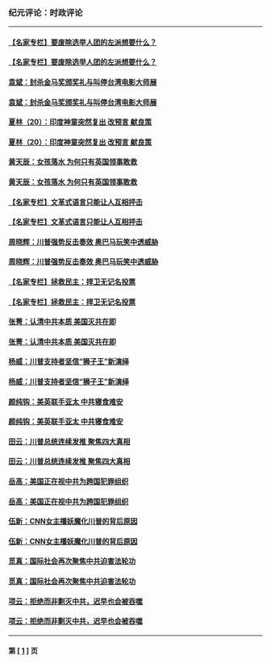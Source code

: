 ### 纪元评论：时政评论
---
#### [【名家专栏】要废除选举人团的左派想要什么？](../../pages/nsc1025/n12567556.md) 
#### [【名家专栏】要废除选举人团的左派想要什么？](../../pages/nsc1025/n12567556.md) 
#### [袁斌：封杀金马奖颁奖礼与叫停台湾电影大师展](../../pages/nsc1025/n12568405.md) 
#### [袁斌：封杀金马奖颁奖礼与叫停台湾电影大师展](../../pages/nsc1025/n12568405.md) 
#### [夏林（20）：印度神童突然复出 改预言 献良策](../../pages/nsc1025/n12568236.md) 
#### [夏林（20）：印度神童突然复出 改预言 献良策](../../pages/nsc1025/n12568236.md) 
#### [黄天辰：女孩落水 为何只有英国领事敢救](../../pages/nsc1025/n12567953.md) 
#### [黄天辰：女孩落水 为何只有英国领事敢救](../../pages/nsc1025/n12567953.md) 
#### [【名家专栏】文革式语言只能让人互相抨击](../../pages/nsc1025/n12567544.md) 
#### [【名家专栏】文革式语言只能让人互相抨击](../../pages/nsc1025/n12567544.md) 
#### [周晓辉：川普强势反击奏效 奥巴马玩笑中透威胁](../../pages/nsc1025/n12567909.md) 
#### [周晓辉：川普强势反击奏效 奥巴马玩笑中透威胁](../../pages/nsc1025/n12567909.md) 
#### [【名家专栏】拯救民主：捍卫无记名投票](../../pages/nsc1025/n12566762.md) 
#### [【名家专栏】拯救民主：捍卫无记名投票](../../pages/nsc1025/n12566762.md) 
#### [张菁：认清中共本质 美国灭共在即](../../pages/nsc1025/n12567887.md) 
#### [张菁：认清中共本质 美国灭共在即](../../pages/nsc1025/n12567887.md) 
#### [杨威：川普支持者坚信“狮子王”新演绎](../../pages/nsc1025/n12566967.md) 
#### [杨威：川普支持者坚信“狮子王”新演绎](../../pages/nsc1025/n12566967.md) 
#### [颜纯钩：美英联手亚太  中共寝食难安](../../pages/nsc1025/n12567299.md) 
#### [颜纯钩：美英联手亚太  中共寝食难安](../../pages/nsc1025/n12567299.md) 
#### [田云：川普总统连续发推 聚焦四大真相](../../pages/nsc1025/n12566904.md) 
#### [田云：川普总统连续发推 聚焦四大真相](../../pages/nsc1025/n12566904.md) 
#### [岳高：美国正在视中共为跨国犯罪组织](../../pages/nsc1025/n12567054.md) 
#### [岳高：美国正在视中共为跨国犯罪组织](../../pages/nsc1025/n12567054.md) 
#### [伍新：CNN女主播妖魔化川普的背后原因](../../pages/nsc1025/n12566986.md) 
#### [伍新：CNN女主播妖魔化川普的背后原因](../../pages/nsc1025/n12566986.md) 
#### [觅真：国际社会再次聚焦中共迫害法轮功](../../pages/nsc1025/n12566950.md) 
#### [觅真：国际社会再次聚焦中共迫害法轮功](../../pages/nsc1025/n12566950.md) 
#### [项云：拒绝而非剿灭中共，迟早也会被吞噬](../../pages/nsc1025/n12566921.md) 
#### [项云：拒绝而非剿灭中共，迟早也会被吞噬](../../pages/nsc1025/n12566921.md) 

---
#### 第 [ [1](./1.md) ] 页

